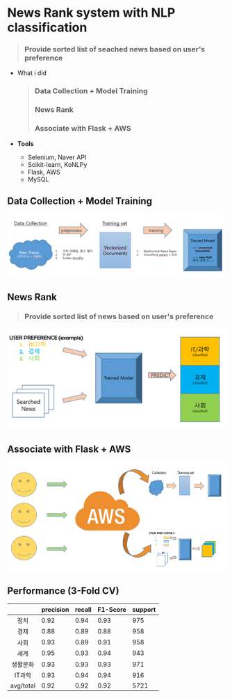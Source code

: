 # News Rank system with NLP classification
> ### Provide sorted list of seached news based on user's preference

- What i did
	> ### Data Collection + Model Training
	> ### News Rank
	> ### Associate with Flask + AWS

- **Tools**
  - Selenium, Naver API
  - Scikit-learn, KoNLPy
  - Flask, AWS
  - MySQL

  
## Data Collection + Model Training

<img src='img/news_rec.png'>

## News Rank
> ### Provide sorted list of news based on user's preference

<img src='img/news_rank.PNG'>

## Associate with Flask + AWS

<img src='img/news_aws.PNG'>

## Performance (3-Fold CV)

|           	| precision 	| recall 	| F1-Score 	| support 	|
|:---------:	|-----------	|--------	|----------	|---------	|
| 정치      	| 0.92      	| 0.94   	| 0.93     	| 975     	|
| 경제      	| 0.88      	| 0.89   	| 0.88     	| 958     	|
| 사회      	| 0.93      	| 0.89   	| 0.91     	| 958     	|
| 세계      	| 0.95      	| 0.93   	| 0.94     	| 943     	|
| 생활문화  	| 0.93      	| 0.93   	| 0.93     	| 971     	|
| IT과학    	| 0.93      	| 0.94   	| 0.94     	| 916     	|
| avg/total 	| 0.92      	| 0.92   	| 0.92     	| 5721    	|

